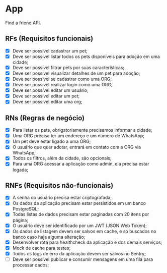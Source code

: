 # App

Find a friend API.

## RFs (Requisitos funcionais)

- [X] Deve ser possível cadastrar um pet;
- [X] Deve ser possível listar todos os pets disponíveis para adoção em uma cidade;
- [X] Deve ser possível filtrar pets por suas características;
- [X] Deve ser possível visualizar detalhes de um pet para adoção;
- [X] Deve ser possível se cadastrar como uma ORG;
- [X] Deve ser possível realizar login como uma ORG;
- [X] Deve ser possível editar um usuário;
- [X] Deve ser possível editar um pet;
- [X] Deve ser possível editar uma org;

## RNs (Regras de negócio)

- [X] Para listar os pets, obrigatoriamente precisamos informar a cidade;
- [X] Uma ORG precisa ter um endereço e um número de WhatsApp;
- [X] Um pet deve estar ligado a uma ORG;
- [X] O usuário que quer adotar, entrará em contato com a ORG via WhatsApp;
- [X] Todos os filtros, além da cidade, são opcionais;
- [X] Para uma ORG acessar a aplicação como admin, ela precisa estar logada;

## RNFs (Requisitos não-funcionais)

- [X] A senha do usuário precisa estar criptografada;
- [X] Os dados da aplicação precisam estar persistidos em um banco PostgreSQL;
- [X] Todas listas de dados precisam estar paginadas com 20 itens por página;
- [X] O usuário deve ser identificado por um JWT (JSON Web Token);
- [X] Os dados de listagem devem ser salvos em cache, e só buscados no banco caso haja alguma alteração;
- [X] Desenvolver rota para healthcheck da aplicação e dos demais serviços;
- [X] Mock de cache para testes;
- [X] Todos os logs de erro da aplicação devem ser salvos no Sentry;
- [ ] Deve ser possível publicar e consumir mensagens em uma fila para processar dados;
